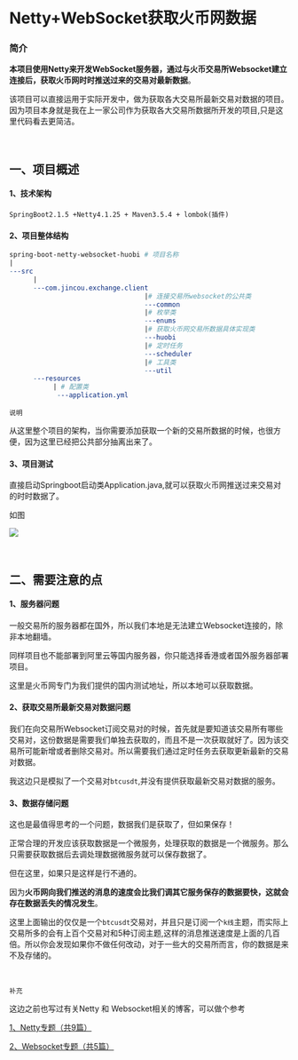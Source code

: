 

# Netty+WebSocket获取火币网数据

### 简介

**本项目使用Netty来开发WebSocket服务器，通过与火币交易所Websocket建立连接后，获取火币网时时推送过来的交易对最新数据**。

该项目可以直接运用于实际开发中，做为获取各大交易所最新交易对数据的项目。因为项目本身就是我在上一家公司作为获取各大交易所数据所开发的项目,只是这里代码看去更简洁。

<br>

## 一、项目概述

#### 1、技术架构

```
SpringBoot2.1.5 +Netty4.1.25 + Maven3.5.4 + lombok(插件)
```

#### 2、项目整体结构

```makefile
spring-boot-netty-websocket-huobi # 项目名称
|
---src
      |
      ---com.jincou.exchange.client
                                  |# 连接交易所websocket的公共类
                                  ---common
                                  |# 枚举类
                                  ---enums
                                  |# 获取火币网交易所数据具体实现类
                                  ---huobi
                                  |# 定时任务
                                  ---scheduler    
                                  |# 工具类
                                  ---util
      ---resources                
           | # 配置类
            ---application.yml
```

`说明`

从这里整个项目的架构，当你需要添加获取一个新的交易所数据的时候，也很方便，因为这里已经把公共部分抽离出来了。

#### 3、项目测试

直接启动Springboot启动类Application.java,就可以获取火币网推送过来交易对的时时数据了。

如图

![](https://img2018.cnblogs.com/blog/1090617/201907/1090617-20190731184311639-1781494089.gif)



<br>

## 二、需要注意的点

#### 1、服务器问题

一般交易所的服务器都在国外，所以我们本地是无法建立Websocket连接的，除非本地翻墙。

同样项目也不能部署到阿里云等国内服务器，你只能选择香港或者国外服务器部署项目。

这里是火币网专门为我们提供的国内测试地址，所以本地可以获取数据。

#### 2、获取交易所最新交易对数据问题

我们在向交易所Websocket订阅交易对的时候，首先就是要知道该交易所有哪些交易对，这份数据是需要我们单独去获取的，而且不是一次获取就好了。因为该交易所可能新增或者删除交易对。所以需要我们通过定时任务去获取更新最新的交易对数据。

我这边只是模拟了一个交易对`btcusdt`,并没有提供获取最新交易对数据的服务。

#### 3、数据存储问题

这也是最值得思考的一个问题，数据我们是获取了，但如果保存！

正常合理的开发应该获取数据是一个微服务，处理获取的数据是一个微服务。那么只需要获取数据后去调处理数据微服务就可以保存数据了。

但在这里，如果只是这样是行不通的。

因为**火币网向我们推送的消息的速度会比我们调其它服务保存的数据要快，这就会存在数据丢失的情况发生**。

这里上面输出的仅仅是一个`btcusdt`交易对，并且只是订阅一个`k线`主题，而实际上交易所多的会有上百个交易对和5种订阅主题,这样的消息推送速度是上面的几百倍。所以你会发现如果你不做任何改动，对于一些大的交易所而言，你的数据是来不及存储的。

<br>

`补充`

这边之前也写过有关Netty 和 Websocket相关的博客，可以做个参考

[1、Netty专题（共9篇）](https://www.cnblogs.com/qdhxhz/category/1343708.html)

[2、Websocket专题（共5篇）](https://www.cnblogs.com/qdhxhz/category/1166311.html)

